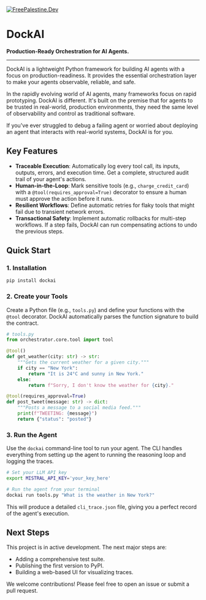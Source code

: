 [![FreePalestine.Dev](https://freepalestine.dev/header/1)](https://freepalestine.dev)

# DockAI

**Production-Ready Orchestration for AI Agents.**

---

DockAI is a lightweight Python framework for building AI agents with a focus on production-readiness. It provides the essential orchestration layer to make your agents observable, reliable, and safe.

In the rapidly evolving world of AI agents, many frameworks focus on rapid prototyping. DockAI is different. It's built on the premise that for agents to be trusted in real-world, production environments, they need the same level of observability and control as traditional software.

If you've ever struggled to debug a failing agent or worried about deploying an agent that interacts with real-world systems, DockAI is for you.

## Key Features

-   **Traceable Execution**: Automatically log every tool call, its inputs, outputs, errors, and execution time. Get a complete, structured audit trail of your agent's actions.
-   **Human-in-the-Loop**: Mark sensitive tools (e.g., `charge_credit_card`) with a `@tool(requires_approval=True)` decorator to ensure a human must approve the action before it runs.
-   **Resilient Workflows**: Define automatic retries for flaky tools that might fail due to transient network errors.
-   **Transactional Safety**: Implement automatic rollbacks for multi-step workflows. If a step fails, DockAI can run compensating actions to undo the previous steps.

## Quick Start

### 1. Installation

```bash
pip install dockai
```

### 2. Create your Tools

Create a Python file (e.g., `tools.py`) and define your functions with the `@tool` decorator. DockAI automatically parses the function signature to build the contract.

```python
# tools.py
from orchestrator.core.tool import tool

@tool()
def get_weather(city: str) -> str:
    """Gets the current weather for a given city."""
    if city == "New York":
        return "It is 24°C and sunny in New York."
    else:
        return f"Sorry, I don't know the weather for {city}."

@tool(requires_approval=True)
def post_tweet(message: str) -> dict:
    """Posts a message to a social media feed."""
    print(f"TWEETING: {message}")
    return {"status": "posted"}
```

### 3. Run the Agent

Use the `dockai` command-line tool to run your agent. The CLI handles everything from setting up the agent to running the reasoning loop and logging the traces.

```bash
# Set your LLM API key
export MISTRAL_API_KEY='your_key_here'

# Run the agent from your terminal
dockai run tools.py "What is the weather in New York?"
```

This will produce a detailed `cli_trace.json` file, giving you a perfect record of the agent's execution.

## Next Steps

This project is in active development. The next major steps are:
-   Adding a comprehensive test suite.
-   Publishing the first version to PyPI.
-   Building a web-based UI for visualizing traces.

We welcome contributions! Please feel free to open an issue or submit a pull request.
